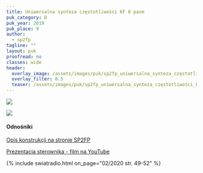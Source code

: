 ```yaml
---
title: Uniwersalna synteza częstotliwości KF 8 pasm
puk_category: D
puk_year: 2019
puk_place: 9
author: 
  - sp2fp
tagline: ""
layout: puk
proofread: no
classes: wide
header:
  overlay_image: /assets/images/puk/sp2fp_uniwersalna_synteza_częstotliwości_kf_8_pasm.jpg
  overlay_filter: 0.5
  teaser: /assets/images/puk/sp2fp_uniwersalna_synteza_częstotliwości_kf_8_pasm.jpg
---
```






 



![](assets/data/img/projects/2019-9-0.jpg) 


![](assets/img/work-in-progress.jpg) 


#### Odnośniki

[Opis konstrukcji na stronie SP2FP](http://www.profimot.pl/sp2fp/DDS_VFO_synteza_SP2FP/DDSVFOSP2FP.html)

[Prezentacja sterownika - film na YouTube](https://www.youtube.com/watch?v=5gAix8az_34)

 



{% include swiatradio.html on_page="02/2020 str. 49-52" %}

 





 


